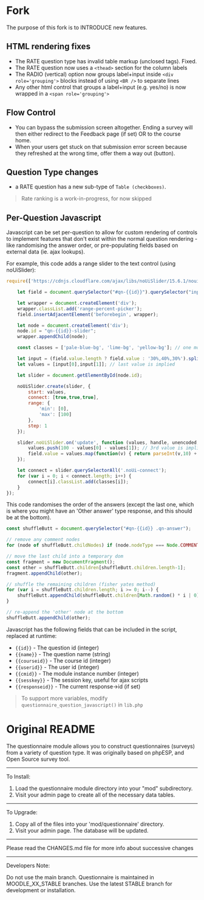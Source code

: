 # Fork

The purpose of this fork is to INTRODUCE new features.

## HTML rendering fixes

* The RATE question type has invalid table markup (unclosed tags). Fixed.
* The RATE question now uses a `<thead>` section for the column labels
* The RADIO (vertical) option now groups label+input inside `<div role='grouping'>` blocks instead of using `<BR />` to separate lines
* Any other html control that groups a label+input (e.g. yes/no) is now wrapped in a `<span role='grouping'>`

## Flow Control

* You can bypass the submission screen altogether. Ending a survey will then either redirect to the Feedback page (if set) OR to the course home.
* When your users get stuck on that submission error screen because they refreshed at the wrong time, offer them a way out (button).

## Question Type changes

* a RATE question has a new sub-type of `Table (checkboxes)`.

> Rate ranking is a work-in-progress, for now skipped

## Per-Question Javascript

Javascript can be set per-question to allow for custom rendering of controls to implement features that don't exist within the normal question rendering - like randomising the answer order, or pre-populating fields based on external data (ie. ajax lookups).

For example, this code adds a range slider to the text control (using noUiSlider):
```js
require(['https://cdnjs.cloudflare.com/ajax/libs/noUiSlider/15.6.1/nouislider.min.js'], function(noUiSlider) {

    let field = document.querySelector("#qn-{{id}}").querySelector("input[type='text']");

    let wrapper = document.createElement('div');
    wrapper.classList.add('range-percent-picker');
    field.insertAdjacentElement('beforebegin', wrapper);

    let node = document.createElement('div');
    node.id = "qn-{{id}}-slider";
    wrapper.appendChild(node);

    const classes = ['pale-blue-bg', 'lime-bg', 'yellow-bg']; // one more than the length of values

    let input = (field.value.length ? field.value : '30%,40%,30%').split(',').map(function(v) { return parseInt(v); });
    let values = [input[0],input[1]]; // last value is implied

    let slider = document.getElementById(node.id);

    noUiSlider.create(slider, {
        start: values,
        connect: [true,true,true],
        range: {
            'min': [0],
            'max': [100]
        },
        step: 1
    });

    slider.noUiSlider.on('update', function (values, handle, unencoded, tap, positions, noUiSlider) {
        values.push(100 - values[0] - values[1]); // 3rd value is implied
        field.value = values.map(function(v) { return parseInt(v,10) + '%';}).join(',');
    });

    let connect = slider.querySelectorAll('.noUi-connect');
    for (var i = 0; i < connect.length; i++) {
        connect[i].classList.add(classes[i]);
    }
});
```

This code randomises the order of the answers (except the last one, which is where you might have an 'Other answer' type response, and this should be at the bottom).

```js
const shuffleButt = document.querySelector("#qn-{{id}} .qn-answer");

// remove any comment nodes
for (node of shuffleButt.childNodes) if (node.nodeType === Node.COMMENT_NODE) node.parentNode.removeChild(node);

// move the last child into a temporary dom
const fragment = new DocumentFragment();
const other = shuffleButt.children[shuffleButt.children.length-1];
fragment.appendChild(other);

// shuffle the remaining children (fisher yates method)
for (var i = shuffleButt.children.length; i >= 0; i--) {
    shuffleButt.appendChild(shuffleButt.children[Math.random() * i | 0]);
}

// re-append the 'other' node at the bottom
shuffleButt.appendChild(other);
```

Javascript has the following fields that can be included in the script, replaced at runtime:

* `{{id}}` - The question id (integer)
* `{{name}}` - The question name (string)
* `{{courseid}}` - The course id (integer)
* `{{userid}}` - The user id (integer)
* `{{cmid}}` - The module instance number (integer)
* `{{sesskey}}` - The session key, useful for ajax scripts
* `{{responseid}}` - The current response->id (if set)

> To support more variables, modify `questionnaire_question_javascript()` in `lib.php`

# Original README

The questionnaire module allows you to construct questionnaires (surveys) from a
variety of question type. It was originally based on phpESP, and Open Source
survey tool.

--------------------------------------------------------------------------------
To Install:

1. Load the questionnaire module directory into your "mod" subdirectory.
2. Visit your admin page to create all of the necessary data tables.

--------------------------------------------------------------------------------
To Upgrade:

1. Copy all of the files into your 'mod/questionnaire' directory.
2. Visit your admin page. The database will be updated.

--------------------------------------------------------------------------------
Please read the CHANGES.md file for more info about successive changes

--------------------------------------------------------------------------------
Developers Note:

Do not use the main branch. Questionnaire is maintained in MOODLE_XX_STABLE
branches. Use the latest STABLE branch for development or installation.
